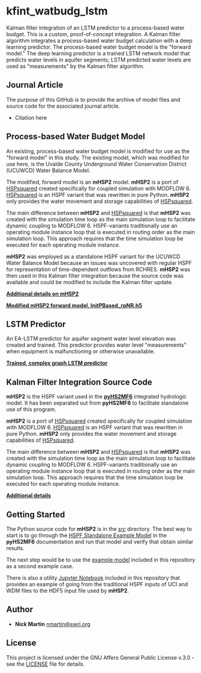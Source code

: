 # kfint_watbudg_lstm
Kalman filter integration of an LSTM predictor to a process-based water budget. This is a custom, 
proof-of-concept integration. A Kalman filter algorithm integrates a process-based water budget 
calculation with a deep learning predictor. The process-based water budget model is the "forward
model." The deep learning predictor is a trained LSTM network model that predicts water levels
in aquifer segments; LSTM predicted water levels are used as "measurements" by the Kalman filter
algorithm.  

## Journal Article

The purpose of this GitHub is to provide the archive of model files and source code for the 
associated journal article.  

* Citation here  


## Process-based Water Budget Model

An existing, process-based water budget model is modified for use as the "forward model" in this
study. The existing model, which was modified for use here, is the Uvalde County Underground Water
Conservation District (UCUWCD) Water Balance Model.  

The modified, forward model is an **mHSP2** model. **mHSP2** is a port of 
[HSPsquared](https://github.com/respec/HSPsquared) created specifically for coupled simulation 
with MODFLOW 6. [HSPsquared](https://github.com/respec/HSPsquared) is an HSPF variant that 
was rewritten in pure Python. **mHSP2** only provides the water movement and storage 
capabilities of [HSPsquared](https://github.com/respec/HSPsquared).  

The main difference between **mHSP2** and [HSPsquared](https://github.com/respec/HSPsquared) 
is that **mHSP2** was created with the simulation time loop as 
the main simulation loop to facilitate dynamic coupling to MODFLOW 6. 
HSPF-variants traditionally use an operating module instance loop that 
is executed in routing order as the main simulation loop. This approach 
requires that the time simulation loop be executed for each operating 
module instance.  

**mHSP2** was employed as a standalone HSPF variant for the UCUWCD Water Balance Model because
an issues was uncovered with regular HSPF for representation of time-dependent outflows from
RCHRES. **mHSP2** was then used in this Kalman filter integration because the source code was
available and could be modified to include the Kalman filter update.  

[**Additional details on mHSP2**](https://nmartin198.github.io/pyHS2MF6/mHSP2.html)

[**Modified mHSP2 forward model, InitPBased_rpNR.h5**](https://github.com/nmartin198/kfint_watbudg_lstm/tree/main/Model_Files/Original)


## LSTM Predictor

An EA-LSTM predictor for aquifer segment water level elevation was created and trained. This predictor provides water level "measurements" when equipment is malfunctioning or otherwise unavailable.

[**Trained, complex graph LSTM predictor**](https://github.com/nmartin198/kfint_watbudg_lstm/tree/main/LSTM_Predictor)


## Kalman Filter Integration Source Code


**mHSP2** is the HSPF variant used in the [**pyHS2MF6**](https://nmartin198.github.io/pyHS2MF6/)
integrated hydrologic model. It has been separated out from **pyHS2MF6** 
to facilitate standalone use of this program.

**mHSP2** is a port of [HSPsquared](https://github.com/respec/HSPsquared) created 
specifically for coupled simulation with MODFLOW 6.
[HSPsquared](https://github.com/respec/HSPsquared) is an HSPF variant 
that was rewritten in pure Python. **mHSP2** only provides the water 
movement and storage capabilities of [HSPsquared](https://github.com/respec/HSPsquared).

The main difference between **mHSP2** and [HSPsquared](https://github.com/respec/HSPsquared) 
is that **mHSP2** was created with the simulation time loop as 
the main simulation loop to facilitate dynamic coupling to MODFLOW 6. 
HSPF-variants traditionally use an operating module instance loop that 
is executed in routing order as the main simulation loop. This approach 
requires that the time simulation loop be executed for each operating 
module instance.

[**Additional details**](https://nmartin198.github.io/pyHS2MF6/mHSP2.html)


## Getting Started

The Python source code for **mHSP2** is in the [*src*](https://github.com/nmartin198/mHSP2/tree/main/src) 
directory. The best way to start is to go through the 
[HSPF Standalone Example Model](https://nmartin198.github.io/pyHS2MF6/cs_sa_HSPF.html) 
in the **pyHS2MF6** documentation and run that model and verify that obtain 
similar results.

The next step would be to use the [example model](https://github.com/nmartin198/mHSP2/tree/main/example_input) 
included in this repository as a second example case.

There is also a utility [Jupyter Notebook](https://github.com/nmartin198/mHSP2/tree/main/jupyter_notebooks/Conv_pyHSPF_HSP2.ipynb) 
included in this repository that provides an example of going 
from the traditional HSPF inputs of UCI and WDM files to the HDF5 
input file used by **mHSP2**.


## Author

* **Nick Martin** nmartin@swri.org

## License

This project is licensed under the GNU Affero General Public License v.3.0 - see the [LICENSE](LICENSE) file for details.
